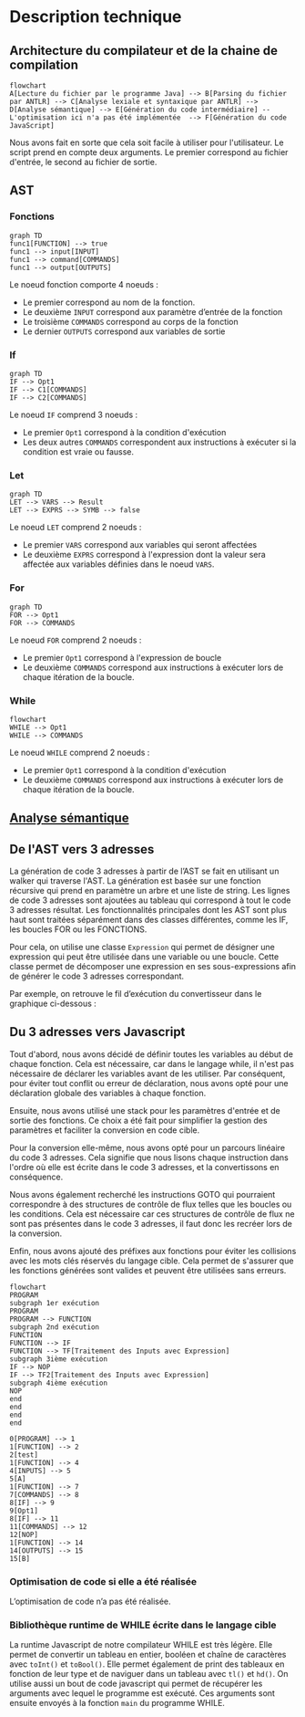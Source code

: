 # Description technique

## Architecture du compilateur et de la chaine de compilation

```mermaid
flowchart
A[Lecture du fichier par le programme Java] --> B[Parsing du fichier par ANTLR] --> C[Analyse lexiale et syntaxique par ANTLR] --> D[Analyse sémantique] --> E[Génération du code intermédiaire] -- L'optimisation ici n'a pas été implémentée  --> F[Génération du code JavaScript]
```

Nous avons fait en sorte que cela soit facile à utiliser pour l'utilisateur. Le script prend en compte deux arguments.
Le premier correspond au fichier d'entrée, le second au fichier de sortie.

## AST

### Fonctions

```mermaid
graph TD
func1[FUNCTION] --> true
func1 --> input[INPUT]
func1 --> command[COMMANDS]
func1 --> output[OUTPUTS]
```

Le noeud fonction comporte 4 noeuds :

- Le premier correspond au nom de la fonction.
- Le deuxième `INPUT` correspond aux paramètre d’entrée de la fonction
- Le troisième `COMMANDS` correspond au corps de la fonction
- Le dernier `OUTPUTS` correspond aux variables de sortie

### If

```mermaid
graph TD
IF --> Opt1
IF --> C1[COMMANDS]
IF --> C2[COMMANDS]
```

Le noeud `IF` comprend 3 noeuds :

- Le premier `Opt1` correspond à la condition d'exécution
- Les deux autres `COMMANDS` correspondent aux instructions à exécuter si la condition est vraie ou fausse.

### Let

```mermaid
graph TD
LET --> VARS --> Result
LET --> EXPRS --> SYMB --> false
```

Le noeud `LET` comprend 2 noeuds :

- Le premier `VARS` correspond aux variables qui seront affectées
- Le deuxième `EXPRS` correspond à l'expression dont la valeur sera affectée aux variables définies dans le
  noeud `VARS`.

### For

```mermaid
graph TD
FOR --> Opt1
FOR --> COMMANDS
```

Le noeud `FOR` comprend 2 noeuds :

- Le premier `Opt1` correspond à l'expression de boucle
- Le deuxième `COMMANDS` correspond aux instructions à exécuter lors de chaque itération de la boucle.

### While

```mermaid
flowchart
WHILE --> Opt1
WHILE --> COMMANDS
```

Le noeud `WHILE` comprend 2 noeuds :

- Le premier `Opt1` correspond à la condition d'exécution
- Le deuxième `COMMANDS` correspond aux instructions à exécuter lors de chaque itération de la boucle.

## [Analyse sémantique](./analyse-semantique.md)

## De l'AST vers 3 adresses

La génération de code 3 adresses à partir de l’AST se fait en utilisant un walker qui traverse l'AST. La génération est
basée sur une fonction récursive qui prend en paramètre un arbre et une liste de string. Les lignes de code 3 adresses
sont ajoutées au tableau qui correspond à tout le code 3 adresses résultat. Les fonctionnalités principales dont les AST
sont plus haut sont traitées séparément dans des classes différentes, comme les IF, les boucles FOR ou les FONCTIONS.

Pour cela, on utilise une classe `Expression` qui permet de désigner une expression qui peut être utilisée dans une
variable ou une boucle. Cette classe permet de décomposer une expression en ses sous-expressions afin de générer le code
3 adresses correspondant.

Par exemple, on retrouve le fil d’exécution du convertisseur dans le graphique ci-dessous :


## Du 3 adresses vers Javascript

Tout d'abord, nous avons décidé de définir toutes les variables au début de chaque fonction. Cela est nécessaire, car
dans le langage while, il n'est pas nécessaire de déclarer les variables avant de les utiliser. Par conséquent, pour
éviter tout conflit ou erreur de déclaration, nous avons opté pour une déclaration globale des variables à chaque
fonction.

Ensuite, nous avons utilisé une stack pour les paramètres d'entrée et de sortie des fonctions. Ce choix a été fait pour
simplifier la gestion des paramètres et faciliter la conversion en code cible.

Pour la conversion elle-même, nous avons opté pour un parcours linéaire du code 3 adresses. Cela signifie que nous
lisons chaque instruction dans l'ordre où elle est écrite dans le code 3 adresses, et la convertissons en conséquence.

Nous avons également recherché les instructions GOTO qui pourraient correspondre à des structures de contrôle de flux
telles que les boucles ou les conditions. Cela est nécessaire car ces structures de contrôle de flux ne sont pas
présentes dans le code 3 adresses, il faut donc les recréer lors de la conversion.

Enfin, nous avons ajouté des préfixes aux fonctions pour éviter les collisions avec les mots clés réservés du langage
cible. Cela permet de s'assurer que les fonctions générées sont valides et peuvent être utilisées sans erreurs.

```mermaid
flowchart
PROGRAM
subgraph 1er exécution
PROGRAM
PROGRAM --> FUNCTION
subgraph 2nd exécution
FUNCTION
FUNCTION --> IF
FUNCTION --> TF[Traitement des Inputs avec Expression]
subgraph 3ième exécution
IF --> NOP
IF --> TF2[Traitement des Inputs avec Expression]
subgraph 4ième exécution
NOP
end
end
end
end

0[PROGRAM] --> 1
1[FUNCTION] --> 2
2[test]
1[FUNCTION] --> 4
4[INPUTS] --> 5
5[A]
1[FUNCTION] --> 7
7[COMMANDS] --> 8
8[IF] --> 9
9[Opt1]
8[IF] --> 11
11[COMMANDS] --> 12
12[NOP]
1[FUNCTION] --> 14
14[OUTPUTS] --> 15
15[B]
```

### Optimisation de code si elle a été réalisée

L’optimisation de code n’a pas été réalisée.

### Bibliothèque runtime de WHILE écrite dans le langage cible

La runtime Javascript de notre compilateur WHILE est très légère. Elle permet de convertir un tableau en entier, booléen
et chaîne de caractères avec `toInt()` et `toBool()`. Elle permet également de print des tableaux en fonction de leur
type et de naviguer dans un tableau avec `tl()` et `hd()`. On utilise aussi un bout de code javascript qui permet de
récupérer les arguments avec lequel le programme est exécuté. Ces arguments sont ensuite envoyés à la fonction `main` du
programme WHILE.
